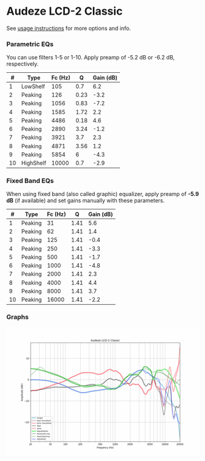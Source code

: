 # Audeze LCD-2 Classic
See [usage instructions](https://github.com/jaakkopasanen/AutoEq#usage) for more options and info.

### Parametric EQs
You can use filters 1-5 or 1-10. Apply preamp of -5.2 dB or -6.2 dB, respectively.

|   # | Type      |   Fc (Hz) |    Q |   Gain (dB) |
|-----|-----------|-----------|------|-------------|
|   1 | LowShelf  |       105 | 0.7  |         6.2 |
|   2 | Peaking   |       126 | 0.23 |        -3.2 |
|   3 | Peaking   |      1056 | 0.83 |        -7.2 |
|   4 | Peaking   |      1585 | 1.72 |         2.2 |
|   5 | Peaking   |      4486 | 0.18 |         4.6 |
|   6 | Peaking   |      2890 | 3.24 |        -1.2 |
|   7 | Peaking   |      3921 | 3.7  |         2.3 |
|   8 | Peaking   |      4871 | 3.56 |         1.2 |
|   9 | Peaking   |      5854 | 6    |        -4.3 |
|  10 | HighShelf |     10000 | 0.7  |        -2.9 |

### Fixed Band EQs
When using fixed band (also called graphic) equalizer, apply preamp of **-5.9 dB** (if available) and set gains manually with these parameters.

|   # | Type    |   Fc (Hz) |    Q |   Gain (dB) |
|-----|---------|-----------|------|-------------|
|   1 | Peaking |        31 | 1.41 |         5.6 |
|   2 | Peaking |        62 | 1.41 |         1.4 |
|   3 | Peaking |       125 | 1.41 |        -0.4 |
|   4 | Peaking |       250 | 1.41 |        -3.3 |
|   5 | Peaking |       500 | 1.41 |        -1.7 |
|   6 | Peaking |      1000 | 1.41 |        -4.8 |
|   7 | Peaking |      2000 | 1.41 |         2.3 |
|   8 | Peaking |      4000 | 1.41 |         4.4 |
|   9 | Peaking |      8000 | 1.41 |         3.7 |
|  10 | Peaking |     16000 | 1.41 |        -2.2 |

### Graphs
![](./Audeze%20LCD-2%20Classic.png)
